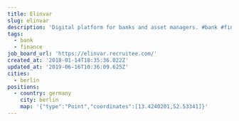 ```yaml
---
title: Elinvar
slug: elinvar
description: 'Digital platform for banks and asset managers. #bank #finance'
tags:
  - bank
  - finance
job_board_url: 'https://elinvar.recruitee.com/'
created_at: '2018-01-14T18:35:36.022Z'
updated_at: '2019-06-16T10:36:09.625Z'
cities:
  - berlin
positions:
  - country: germany
    city: berlin
    map: '{"type":"Point","coordinates":[13.4240201,52.53341]}'
---
```


